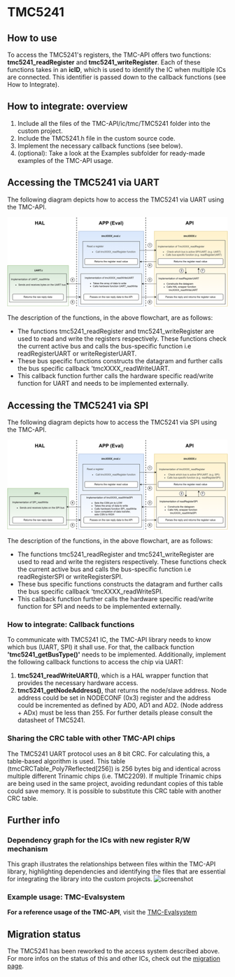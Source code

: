 # TMC5241


## How to use

To access the TMC5241's registers, the TMC-API offers two functions: **tmc5241_readRegister** and **tmc5241_writeRegister**.
Each of these functions takes in an **icID**, which is used to identify the IC when multiple ICs are connected. This identifier is passed down to the callback functions (see How to Integrate).

## How to integrate: overview

1. Include all the files of the TMC-API/ic/tmc/TMC5241 folder into the custom project.
2. Include the TMC5241.h file in the custom source code.
3. Implement the necessary callback functions (see below).
4. (optional): Take a look at the Examples subfolder for ready-made examples of the TMC-API usage.

## Accessing the TMC5241 via UART
The following diagram depicts how to access the TMC5241 via UART using the TMC-API.

![screenshot](registercall_hierarchy_flowchart_UART.png)

The description of the functions, in the above flowchart, are as follows:
- The functions tmc5241_readRegister and tmc5241_writeRegister are used to read and write the registers respectively. These functions check the current active bus and calls the bus-specific function i.e readRegisterUART or writeRegisterUART.
- These bus specific functions constructs the datagram and further calls the bus specific callback 'tmcXXXX_readWriteUART.
- This callback function further calls the hardware specific read/write function for UART and needs to be implemented externally.

## Accessing the TMC5241 via SPI
The following diagram depicts how to access the TMC5241 via SPI using the TMC-API.

![screenshot](registercall_hierarchy_flowchart_SPI.png)

The description of the functions, in the above flowchart, are as follows:
- The functions tmc5241_readRegister and tmc5241_writeRegister are used to read and write the registers respectively. These functions check the current active bus and calls the bus-specific function i.e readRegisterSPI or writeRegisterSPI.
- These bus specific functions constructs the datagram and further calls the bus specific callback 'tmcXXXX_readWriteSPI.
- This callback function further calls the hardware specific read/write function for SPI and needs to be implemented externally.

### How to integrate: Callback functions
To communicate with TMC5241 IC, the TMC-API library needs to know which bus (UART, SPI) it shall use. For that, the callback function **'tmc5241_getBusType()'** needs to be implemented.
Additionally, implement the following callback functions to access the chip via UART:
1. **tmc5241_readWriteUART()**, which is a HAL wrapper function that provides the necessary hardware access.
2. **tmc5241_getNodeAddress()**, that returns the node/slave address. Node address could be set in NODECONF (0x3) register and the address could be incremented as defined by AD0, AD1 and AD2. (Node address + ADx) must be less than 255. For further details please consult the datasheet of TMC5241.

### Sharing the CRC table with other TMC-API chips
The TMC5241 UART protocol uses an 8 bit CRC. For calculating this, a table-based algorithm is used. This table (tmcCRCTable_Poly7Reflected[256]) is 256 bytes big and identical across multiple different Trinamic chips (i.e. TMC2209).
If multiple Trinamic chips are being used in the same project, avoiding redundant copies of this table could save memory. It is possible to substitute this CRC table with another CRC table.

## Further info
### Dependency graph for the ICs with new register R/W mechanism
This graph illustrates the relationships between files within the TMC-API library, highlighting dependencies and identifying the files that are essential for integrating the library into the custom projects.
![screenshot](uml-tmc-api.png)

### Example usage: TMC-Evalsystem
**For a reference usage of the TMC-API**, visit the [TMC-Evalsystem](https://github.com/analogdevicesinc/TMC-EvalSystem)

## Migration status
The TMC5241 has been reworked to the access system described above. For more infos on the status of this and other ICs, check out the [migration page](https://github.com/analogdevicesinc/TMC-API/issues/53).

